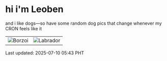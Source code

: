 # hi i'm Leoben

and i like dogs—so have some random dog pics that change whenever my CRON feels like it

|  |  |
|--------|----------|
| ![Borzoi](https://random-dog-vercel.vercel.app/api/random-borzoi?v=1752097408) | ![Labrador](https://random-dog-vercel.vercel.app/api/random-labrador?v=1752097408) |

Last updated: 2025-07-10 05:43 PHT
